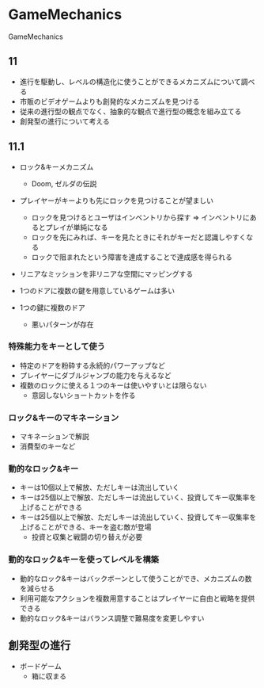 GameMechanics
=============

GameMechanics

## 11

* 進行を駆動し、レベルの構造化に使うことができるメカニズムについて調べる
* 市販のビデオゲームよりも創発的なメカニズムを見つける
* 従来の進行型の観点でなく、抽象的な観点で進行型の概念を組み立てる
* 創発型の進行について考える

## 11.1 

* ロック&キーメカニズム
	* Doom, ゼルダの伝説

* プレイヤーがキーよりも先にロックを見つけることが望ましい
	* ロックを見つけるとユーザはインベントリから探す => インベントリにあるとプレイが単純になる
	* ロックを先にみれば、キーを見たときにそれがキーだと認識しやすくなる
	* ロックで阻まれたという障害を達成することで達成感を得られる

* リニアなミッションを非リニアな空間にマッピングする
* 1つのドアに複数の鍵を用意しているゲームは多い
* 1つの鍵に複数のドア
	* 悪いパターンが存在

### 特殊能力をキーとして使う

* 特定のドアを粉砕する永続的パワーアップなど
* プレイヤーにダブルジャンプの能力を与えるなど
* 複数のロックに使える１つのキーは使いやすいとは限らない
	* 意図しないショートカットを作る

### ロック&キーのマキネーション

* マキネーションで解説
* 消費型のキーなど

### 動的なロック&キー

* キーは10個以上で解放、ただしキーは流出していく
* キーは25個以上で解放、ただしキーは流出していく、投資してキー収集率を上げることができる
* キーは25個以上で解放、ただしキーは流出していく、投資してキー収集率を上げることができる、キーを盗む敵が登場
	* 投資と収集と戦闘の切り替えが必要

### 動的なロック&キーを使ってレベルを構築

* 動的なロック&キーはバックボーンとして使うことができ、メカニズムの数を減らせる
* 利用可能なアクションを複数用意することはプレイヤーに自由と戦略を提供できる
* 動的なロック&キーはバランス調整で難易度を変更しやすい

## 創発型の進行

* ボードゲーム
	* 箱に収まる



